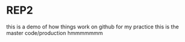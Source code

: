 # REP2

this is a demo
of how things work
on github
for my practice
this is the master code/production
hmmmmmmm